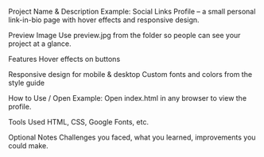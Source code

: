 Project Name & Description
Example: Social Links Profile – a small personal link-in-bio page with hover effects and responsive design.

Preview Image
Use preview.jpg from the folder so people can see your project at a glance.

Features
Hover effects on buttons

Responsive design for mobile & desktop
Custom fonts and colors from the style guide

How to Use / Open
Example: Open index.html in any browser to view the profile.

Tools Used
HTML, CSS, Google Fonts, etc.

Optional Notes
Challenges you faced, what you learned, improvements you could make.
